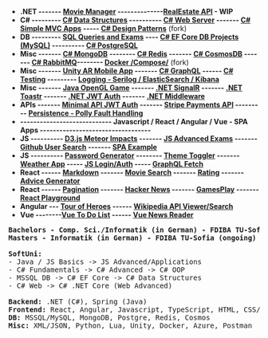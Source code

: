 - **.NET ------- [Movie Manager](https://github.com/ivaaak/ASP.NET-MovieManager) --------------[RealEstate API](https://github.com/ivaaak/ASP.NET-RealEstate) - WIP**
- **C# ---------  [C# Data Structures](https://github.com/ivaaak/CSharp-Data-Structures) ---------- [C# Web Server](https://github.com/ivaaak/CSharp-Web-Server/tree/main/HTTP%20Server%20Basic) ------- [C# Simple MVC Apps](https://github.com/ivaaak/CSharp-Web-Server) ----- [C# Design Patterns](https://github.com/ivaaak/CSharp-Design-Patterns)** (fork)
- **DB  --------- [SQL Queries and Exams](https://github.com/ivaaak/MS-SQL) ---- [C# EF Core DB Projects (MySQL)](https://github.com/ivaaak/CSharp-DB-EF-Core-Projects) ---------- [C# PostgreSQL](https://github.com/ivaaak/CSharp-PostgreSQL-Repo-Demo)**
- **Misc  ------- [C# MongoDB](https://github.com/ivaaak/CSharp-MongoDB-Demo) -------- [C# Redis](https://github.com/ivaaak/CSharp-Redis-Demo) ------- [C# CosmosDB](https://github.com/ivaaak/CSharp-Cosmos-DB-Demo) ------- [C# RabbitMQ](https://github.com/ivaaak/CSharp-RabbitMQ)-------- [Docker /Compose/](https://github.com/ivaaak/Docker)** (fork)
- **Misc ------- [Unity AR Mobile App](https://github.com/ivaaak/Unity/tree/main/AR%20Furniture%20Test) ------- [C# GraphQL](https://github.com/ivaaak/GraphQL-Api-Demo) ------ [C# Testing](https://github.com/ivaaak/CSharp-Testing) --------- [Logging - Serilog / ElasticSearch / Kibana](https://github.com/ivaaak/CSharp-ElasticSearch-Kibana)**
- **Misc  ------- [Java OpenGL Game](https://github.com/ivaaak/Java-OpenGL-Game) ------- [.NET SignalR](https://github.com/ivaaak/SignalR-Demo) ------- [.NET Toastr](https://github.com/ivaaak/.NET-Toastr-Demo) ------- [.NET JWT Auth](https://github.com/ivaaak/JWT-Auth/tree/main/.NET%20JWT%20Auth%20Demo) ------- [.NET Middleware](https://github.com/ivaaak/.NET-Middlewares)**
- **APIs ------- [Minimal API JWT Auth](https://github.com/ivaaak/CSharp-API/tree/main/ASP.NET%20MinimalAPI%20Auth) ------- [Stripe Payments API](https://github.com/ivaaak/.NET-Stripe-API-Demo)  ---------  [Persistence -  Polly Fault Handling](https://github.com/ivaaak/CSharp-Polly-Request-Response)**
- **---------------------------- Javascript / React / Angular / Vue - SPA Apps ----------------------------------**
- **JS ---------- [D3.js Meteor Impacts](https://github.com/ivaaak/JS-D3-Map-Meteor-Impacts) ------- [JS Advanced Exams](https://github.com/ivaaak/JS-Advanced-Exams) ------- [Github User Search](https://github.com/ivaaak/JS-Github-User-Search) ------- [SPA Example](https://github.com/ivaaak/JS-SPA-Demo/)** 
- **JS ---------- [Password Generator](https://github.com/ivaaak/JS-Password-generator) -------- [Theme Toggler](https://github.com/ivaaak/JS-Theme-Toggle) ------- [Weather App](https://github.com/ivaaak/JS-Weather-App) ----- [JS Login/Auth](https://github.com/ivaaak/JS-Login-Auth) ----- [GraphQL Fetch](https://github.com/ivaaak/GraphQL-Demo/tree/main/JS%20GraphQL%20Client%20Fetch)**
- **React ------  [Markdown](https://github.com/ivaaak/React-Markdown-Preview) ------- [Movie Search](https://github.com/ivaaak/React-MovieSearch-SPA) ------- [Rating](https://github.com/ivaaak/React-Rating-Component) ------- [Advice Generator](https://github.com/ivaaak/React-Advice-Generator)**
- **React ------ [Pagination](https://github.com/ivaaak/React-Pagination-Github) ------- [Hacker News](https://github.com/ivaaak/React-Hacker-News) ------- [GamesPlay](https://github.com/ivaaak/React-Games-Play) ------- [React Playground](https://github.com/ivaaak/React-Playground)**
- **Angular --- [Tour of Heroes](https://github.com/ivaaak/Angular-Tour-Of-Heroes) ------ [Wikipedia API Viewer/Search](https://github.com/ivaaak/Angular-Wikipedia-Reader)**
- **Vue --------[Vue To Do List](https://github.com/ivaaak/VueJS-To-Do-List) ------ [Vue News Reader](https://github.com/ivaaak/Vue.js-News-Reader)**


<pre><b>Bachelors - Comp. Sci./Informatik (in German) - FDIBA TU-Sofia</b>
<b>Masters - Informatik (in German) - FDIBA TU-Sofia (ongoing)</b>

<b>SoftUni:</b>
- Java / JS Basics -> JS Advanced/Applications
- C# Fundamentals -> C# Advanced -> C# OOP
- MSSQL DB -> C# EF Core -> C# Data Structures
- C# Web -> C# .NET Core (Web Advanced)

<b>Backend:</b> .NET (C#), Spring (Java)
<b>Frontend:</b> React, Angular, Javascript, TypeScript, HTML, CSS/SCSS, Bootstrap
<b>DB:</b> MSSQL/MySQL, MongoDB, Postgre, Redis, Cosmos
<b>Misc:</b> XML/JSON, Python, Lua, Unity, Docker, Azure, Postman
</pre>
